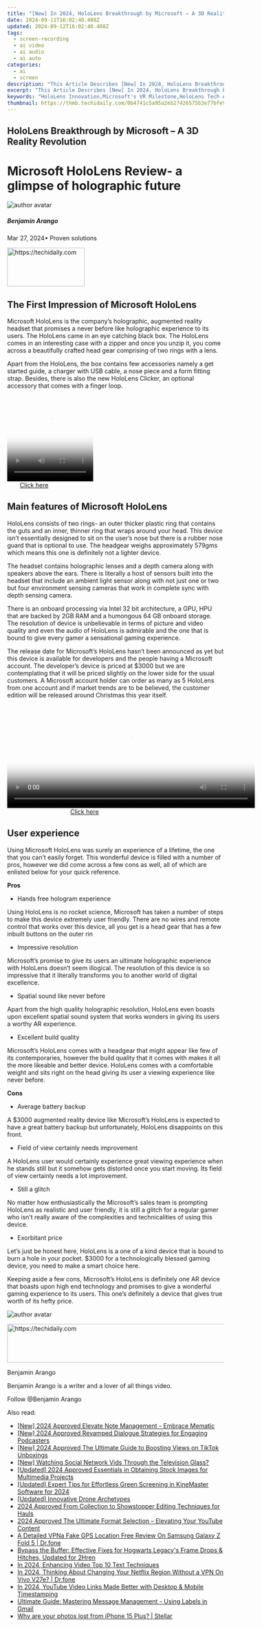 ```yaml
---
title: "[New] In 2024, HoloLens Breakthrough by Microsoft – A 3D Reality Revolution"
date: 2024-09-11T16:02:40.488Z
updated: 2024-09-12T16:02:40.488Z
tags: 
  - screen-recording
  - ai video
  - ai audio
  - ai auto
categories: 
  - ai
  - screen
description: "This Article Describes [New] In 2024, HoloLens Breakthrough by Microsoft – A 3D Reality Revolution"
excerpt: "This Article Describes [New] In 2024, HoloLens Breakthrough by Microsoft – A 3D Reality Revolution"
keywords: "HoloLens Innovation,Microsoft's VR Milestone,HoloLens Tech Advancement,3D Reality Microsoft Halo,Virtual World Breakthrough,Microsoft HoloRevolution,Immersive 3D Technology"
thumbnail: https://thmb.techidaily.com/0b4741c5a95a2eb27426575b3e77bfe93d41de0ce8390e58e556e7c4a810a2f7.jpg
---
```


## HoloLens Breakthrough by Microsoft – A 3D Reality Revolution

# Microsoft HoloLens Review- a glimpse of holographic future

![author avatar](https://images.wondershare.com/filmora/article-images/benjamin-arango-author.jpg)

##### Benjamin Arango

 Mar 27, 2024• Proven solutions

<!-- affiliate ads begin -->
<a href="https://25home.pxf.io/c/5597632/2123470/16836" target="_top" id="2123470">
  <img src="//a.impactradius-go.com/display-ad/16836-2123470" border="0" alt="https://techidaily.com" width="180" height="90"/>
</a>
<img height="0" width="0" src="https://25home.pxf.io/i/5597632/2123470/16836" style="position:absolute;visibility:hidden;" border="0" />
<!-- affiliate ads end -->

## The First Impression of Microsoft HoloLens

 Microsoft HoloLens is the company’s holographic, augmented reality headset that promises a never before like holographic experience to its users. The HoloLens came in an eye catching black box. The HoloLens comes in an interesting case with a zipper and once you unzip it, you come across a beautifully crafted head gear comprising of two rings with a lens.

 Apart from the HoloLens, the box contains few accessories namely a get started guide, a charger with USB cable, a nose piece and a form fitting strap. Besides, there is also the new HoloLens Clicker, an optional accessory that comes with a finger loop.

<!-- affiliate ads begin -->
<span id="1374820">
					<video width="200" height="200" style="cursor:pointer"
           poster="//a.impactradius-go.com/display-clicktoplayimage/1374820.png"
           onclick="if(!this.playClicked){this.play();this.setAttribute('controls',true);this.playClicked=true;}">
	   <source src="//a.impactradius-go.com/display-ad/15852-1374820">
	   <img src="//a.impactradius-go.com/display-clicktoplayimage/1374820.png" style="border: none; height: 100%; width: 100%; object-fit: contain">
	</video>
	<div style="width:125px;text-align:center"><a href="javascript:window.open(decodeURIComponent('https%3A%2F%2Fthefitville.pxf.io%2Fc%2F5597632%2F1374820%2F15852'), '_blank');void(0);">Click here</a></div>
</span>
<img height="0" width="0" src="https://imp.pxf.io/i/5597632/1374820/15852" style="position:absolute;visibility:hidden;" border="0" />
<!-- affiliate ads end -->

## Main features of Microsoft HoloLens

 HoloLens consists of two rings- an outer thicker plastic ring that contains the guts and an inner, thinner ring that wraps around your head. This device isn’t essentially designed to sit on the user’s nose but there is a rubber nose guard that is optional to use. The headgear weighs approximately 579gms which means this one is definitely not a lighter device.

 The headset contains holographic lenses and a depth camera along with speakers above the ears. There is literally a host of sensors built into the headset that include an ambient light sensor along with not just one or two but four environment sensing cameras that work in complete sync with depth sensing camera.

 There is an onboard processing via Intel 32 bit architecture, a GPU, HPU that are backed by 2GB RAM and a humongous 64 GB onboard storage. The resolution of device is unbelievable in terms of picture and video quality and even the audio of HoloLens is admirable and the one that is bound to give every gamer a sensational gaming experience.

 The release date for Microsoft’s HoloLens hasn’t been announced as yet but this device is available for developers and the people having a Microsoft account. The developer’s device is priced at $3000 but we are contemplating that it will be priced slightly on the lower side for the usual customers. A Microsoft account holder can order as many as 5 HoloLens from one account and if market trends are to be believed, the customer edition will be released around Christmas this year itself.

<!-- affiliate ads begin -->
<span id="1982461">
					<video width="576" height="240" style="cursor:pointer"
           poster="//a.impactradius-go.com/display-clicktoplayimage/1982461.png"
           onclick="if(!this.playClicked){this.play();this.setAttribute('controls',true);this.playClicked=true;}">
	   <source src="//a.impactradius-go.com/display-ad/22993-1982461">
	   <img src="//a.impactradius-go.com/display-clicktoplayimage/1982461.png" style="border: none; height: 100%; width: 100%; object-fit: contain">
	</video>
	<div style="width:360px;text-align:center"><a href="javascript:window.open(decodeURIComponent('https%3A%2F%2Fhomestyler.sjv.io%2Fc%2F5597632%2F1982461%2F22993'), '_blank');void(0);">Click here</a></div>
</span>
<img height="0" width="0" src="https://imp.pxf.io/i/5597632/1982461/22993" style="position:absolute;visibility:hidden;" border="0" />
<!-- affiliate ads end -->

## User experience

 Using Microsoft HoloLens was surely an experience of a lifetime, the one that you can’t easily forget. This wonderful device is filled with a number of pros, however we did come across a few cons as well, all of which are enlisted below for your quick reference.

**Pros**

* Hands free hologram experience

 Using HoloLens is no rocket science, Microsoft has taken a number of steps to make this device extremely user friendly. There are no wires and remote control that works over this device, all you get is a head gear that has a few inbuilt buttons on the outer rin

* Impressive resolution

 Microsoft’s promise to give its users an ultimate holographic experience with HoloLens doesn’t seem illogical. The resolution of this device is so impressive that it literally transforms you to another world of digital excellence.

* Spatial sound like never before

 Apart from the high quality holographic resolution, HoloLens even boasts upon excellent spatial sound system that works wonders in giving its users a worthy AR experience.

* Excellent build quality

 Microsoft’s HoloLens comes with a headgear that might appear like few of its contemporaries, however the build quality that it comes with makes it all the more likeable and better device. HoloLens comes with a comfortable weight and sits right on the head giving its user a viewing experience like never before.

**Cons**

* Average battery backup

 A $3000 augmented reality device like Microsoft’s HoloLens is expected to have a great battery backup but unfortunately, HoloLens disappoints on this front.

* Field of view certainly needs improvement

 A HoloLens user would certainly experience great viewing experience when he stands still but it somehow gets distorted once you start moving. Its field of view certainly needs a lot improvement.

* Still a glitch

 No matter how enthusiastically the Microsoft’s sales team is prompting HoloLens as realistic and user friendly, it is still a glitch for a regular gamer who isn’t really aware of the complexities and technicalities of using this device.

* Exorbitant price

 Let’s just be honest here, HoloLens is a one of a kind device that is bound to burn a hole in your pocket. $3000 for a technologically blessed gaming device, you need to make a smart choice here.

 Keeping aside a few cons, Microsoft’s HoloLens is definitely one AR device that boasts upon high end technology and promises to give a wonderful gaming experience to its users. This one’s definitely a device that gives true worth of its hefty price.

![author avatar](https://images.wondershare.com/filmora/article-images/benjamin-arango-author.jpg)

<!-- affiliate ads begin -->
<a href="https://appsumo.8odi.net/c/5597632/2123728/7443" target="_top" id="2123728">
  <img src="//a.impactradius-go.com/display-ad/7443-2123728" border="0" alt="https://techidaily.com" width="728" height="90"/>
</a>
<img height="0" width="0" src="https://appsumo.8odi.net/i/5597632/2123728/7443" style="position:absolute;visibility:hidden;" border="0" />
<!-- affiliate ads end -->

Benjamin Arango

Benjamin Arango is a writer and a lover of all things video.

Follow @Benjamin Arango


<ins class="adsbygoogle"
     style="display:block"
     data-ad-format="autorelaxed"
     data-ad-client="ca-pub-7571918770474297"
     data-ad-slot="1223367746"></ins>



<ins class="adsbygoogle"
     style="display:block"
     data-ad-client="ca-pub-7571918770474297"
     data-ad-slot="8358498916"
     data-ad-format="auto"
     data-full-width-responsive="true"></ins>


<span class="atpl-alsoreadstyle">Also read:</span>
<div><ul>
<li><a href="https://fox-access.techidaily.com/new-2024-approved-elevate-note-management-embrace-mematic/"><u>[New] 2024 Approved Elevate Note Management - Embrace Mematic</u></a></li>
<li><a href="https://fox-access.techidaily.com/new-2024-approved-revamped-dialogue-strategies-for-engaging-podcasters/"><u>[New] 2024 Approved Revamped Dialogue Strategies for Engaging Podcasters</u></a></li>
<li><a href="https://fox-access.techidaily.com/new-2024-approved-the-ultimate-guide-to-boosting-views-on-tiktok-unboxings/"><u>[New] 2024 Approved The Ultimate Guide to Boosting Views on TikTok Unboxings</u></a></li>
<li><a href="https://facebook-video-recording.techidaily.com/new-watching-social-network-vids-through-the-television-glass/"><u>[New] Watching Social Network Vids Through the Television Glass?</u></a></li>
<li><a href="https://fox-access.techidaily.com/updated-2024-approved-essentials-in-obtaining-stock-images-for-multimedia-projects/"><u>[Updated] 2024 Approved Essentials in Obtaining Stock Images for Multimedia Projects</u></a></li>
<li><a href="https://fox-access.techidaily.com/updated-expert-tips-for-effortless-green-screening-in-kinemaster-software-for-2024/"><u>[Updated] Expert Tips for Effortless Green Screening in KineMaster Software for 2024</u></a></li>
<li><a href="https://fox-access.techidaily.com/updated-innovative-drone-archetypes/"><u>[Updated] Innovative Drone Archetypes</u></a></li>
<li><a href="https://fox-links.techidaily.com/2024-approved-from-collection-to-showstopper-editing-techniques-for-hauls/"><u>2024 Approved From Collection to Showstopper Editing Techniques for Hauls</u></a></li>
<li><a href="https://youtube-help.techidaily.com/2024-approved-the-ultimate-format-selection-elevating-your-youtube-content/"><u>2024 Approved The Ultimate Format Selection – Elevating Your YouTube Content</u></a></li>
<li><a href="https://fake-location.techidaily.com/a-detailed-vpna-fake-gps-location-free-review-on-samsung-galaxy-z-fold-5-drfone-by-drfone-virtual-android/"><u>A Detailed VPNa Fake GPS Location Free Review On Samsung Galaxy Z Fold 5 | Dr.fone</u></a></li>
<li><a href="https://win-answers.techidaily.com/bypass-the-buffer-effective-fixes-for-hogwarts-legacys-frame-drops-and-hitches-updated-for-2hren/"><u>Bypass the Buffer: Effective Fixes for Hogwarts Legacy's Frame Drops & Hitches, Updated for 2Hren</u></a></li>
<li><a href="https://fox-access.techidaily.com/in-2024-enhancing-video-top-10-text-techniques/"><u>In 2024, Enhancing Video Top 10 Text Techniques</u></a></li>
<li><a href="https://phone-solutions.techidaily.com/in-2024-thinking-about-changing-your-netflix-region-without-a-vpn-on-vivo-v27e-drfone-by-drfone-virtual-android/"><u>In 2024, Thinking About Changing Your Netflix Region Without a VPN On Vivo V27e? | Dr.fone</u></a></li>
<li><a href="https://facebook-video-footage.techidaily.com/in-2024-youtube-video-links-made-better-with-desktop-and-mobile-timestamping/"><u>In 2024, YouTube Video Links Made Better with Desktop & Mobile Timestamping</u></a></li>
<li><a href="https://tech-recovery.techidaily.com/ultimate-guide-mastering-message-management-using-labels-in-gmail/"><u>Ultimate Guide: Mastering Message Management - Using Labels in Gmail</u></a></li>
<li><a href="https://techidaily.com/why-are-your-photos-lost-from-iphone-15-plus-stellar-by-stellar-data-recovery-ios-iphone-data-recovery/"><u>Why are your photos lost from iPhone 15 Plus? | Stellar</u></a></li>
</ul></div>

